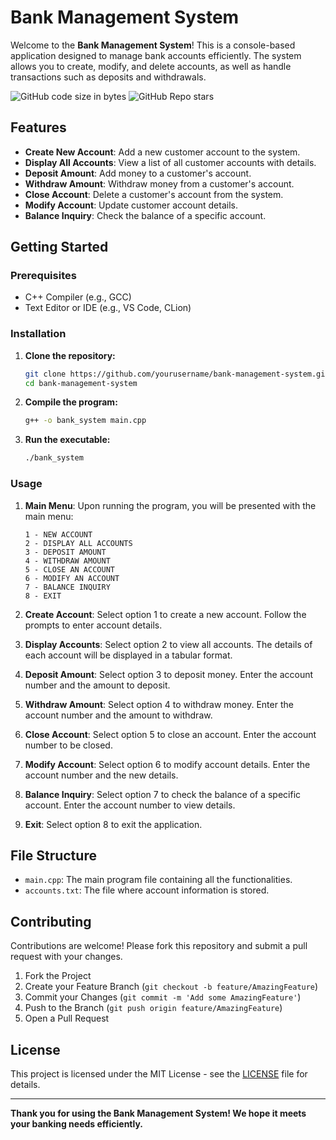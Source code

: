 # Bank Management System

Welcome to the **Bank Management System**! This is a console-based application designed to manage bank accounts efficiently. The system allows you to create, modify, and delete accounts, as well as handle transactions such as deposits and withdrawals.

![GitHub code size in bytes](https://img.shields.io/github/languages/code-size/zanesense/banking-record-management)
![GitHub Repo stars](https://img.shields.io/github/stars/zanesense/banking-record-management)

## Features

- **Create New Account**: Add a new customer account to the system.
- **Display All Accounts**: View a list of all customer accounts with details.
- **Deposit Amount**: Add money to a customer's account.
- **Withdraw Amount**: Withdraw money from a customer's account.
- **Close Account**: Delete a customer's account from the system.
- **Modify Account**: Update customer account details.
- **Balance Inquiry**: Check the balance of a specific account.

## Getting Started

### Prerequisites

- C++ Compiler (e.g., GCC)
- Text Editor or IDE (e.g., VS Code, CLion)

### Installation

1. **Clone the repository:**
    ```sh
    git clone https://github.com/yourusername/bank-management-system.git
    cd bank-management-system
    ```

2. **Compile the program:**
    ```sh
    g++ -o bank_system main.cpp
    ```

3. **Run the executable:**
    ```sh
    ./bank_system
    ```

### Usage

1. **Main Menu**: Upon running the program, you will be presented with the main menu:
    ```
    1 - NEW ACCOUNT
    2 - DISPLAY ALL ACCOUNTS
    3 - DEPOSIT AMOUNT
    4 - WITHDRAW AMOUNT
    5 - CLOSE AN ACCOUNT
    6 - MODIFY AN ACCOUNT
    7 - BALANCE INQUIRY
    8 - EXIT
    ```

2. **Create Account**: Select option 1 to create a new account. Follow the prompts to enter account details.

3. **Display Accounts**: Select option 2 to view all accounts. The details of each account will be displayed in a tabular format.

4. **Deposit Amount**: Select option 3 to deposit money. Enter the account number and the amount to deposit.

5. **Withdraw Amount**: Select option 4 to withdraw money. Enter the account number and the amount to withdraw.

6. **Close Account**: Select option 5 to close an account. Enter the account number to be closed.

7. **Modify Account**: Select option 6 to modify account details. Enter the account number and the new details.

8. **Balance Inquiry**: Select option 7 to check the balance of a specific account. Enter the account number to view details.

9. **Exit**: Select option 8 to exit the application.

## File Structure

- `main.cpp`: The main program file containing all the functionalities.
- `accounts.txt`: The file where account information is stored.

## Contributing

Contributions are welcome! Please fork this repository and submit a pull request with your changes.

1. Fork the Project
2. Create your Feature Branch (`git checkout -b feature/AmazingFeature`)
3. Commit your Changes (`git commit -m 'Add some AmazingFeature'`)
4. Push to the Branch (`git push origin feature/AmazingFeature`)
5. Open a Pull Request

## License

This project is licensed under the MIT License - see the [LICENSE](LICENSE) file for details.

---

**Thank you for using the Bank Management System! We hope it meets your banking needs efficiently.**
